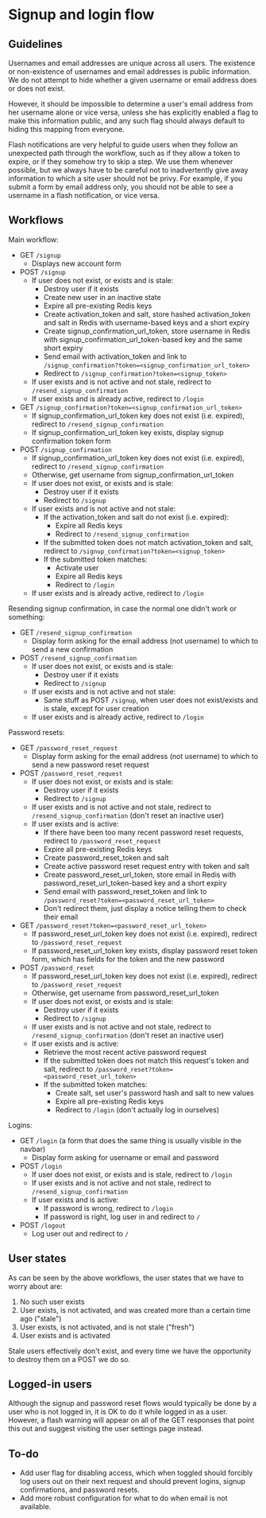 # Signup and login flow

## Guidelines

Usernames and email addresses are unique across all users. The existence or non-existence of usernames and email addresses is public information. We do not attempt to hide whether a given username or email address does or does not exist.

However, it should be impossible to determine a user's email address from her username alone or vice versa, unless she has explicitly enabled a flag to make this information public, and any such flag should always default to hiding this mapping from everyone.

Flash notifications are very helpful to guide users when they follow an unexpected path through the workflow, such as if they allow a token to expire, or if they somehow try to skip a step. We use them whenever possible, but we always have to be careful not to inadvertently give away information to which a site user should not be privy. For example, if you submit a form by email address only, you should not be able to see a username in a flash notification, or vice versa.

## Workflows

Main workflow:

- GET `/signup`
  - Displays new account form
- POST `/signup`
  - If user does not exist, or exists and is stale:
    - Destroy user if it exists
    - Create new user in an inactive state
    - Expire all pre-existing Redis keys
    - Create activation_token and salt, store hashed activation_token and salt in Redis with username-based keys and a short expiry
    - Create signup_confirmation_url_token, store username in Redis with signup_confirmation_url_token-based key and the same short expiry
    - Send email with activation_token and link to `/signup_confirmation?token=<signup_confirmation_url_token>`
    - Redirect to `/signup_confirmation?token=<signup_token>`
  - If user exists and is not active and not stale, redirect to `/resend_signup_confirmation`
  - If user exists and is already active, redirect to `/login`
- GET `/signup_confirmation?token=<signup_confirmation_url_token>`
  - If signup_confirmation_url_token key does not exist (i.e. expired), redirect to `/resend_signup_confirmation`
  - If signup_confirmation_url_token key exists, display signup confirmation token form
- POST `/signup_confirmation`
  - If signup_confirmation_url_token key does not exist (i.e. expired), redirect to `/resend_signup_confirmation`
  - Otherwise, get username from signup_confirmation_url_token
  - If user does not exist, or exists and is stale:
    - Destroy user if it exists
    - Redirect to `/signup`
  - If user exists and is not active and not stale:
    - If the activation_token and salt do not exist (i.e. expired):
      - Expire all Redis keys
      - Redirect to `/resend_signup_confirmation`
    - If the submitted token does not match activation_token and salt, redirect to `/signup_confirmation?token=<signup_token>`
    - If the submitted token matches:
      - Activate user
      - Expire all Redis keys
      - Redirect to `/login`
  - If user exists and is already active, redirect to `/login`

Resending signup confirmation, in case the normal one didn't work or something:

- GET `/resend_signup_confirmation`
  - Display form asking for the email address (not username) to which to send a new confirmation
- POST `/resend_signup_confirmation`
  - If user does not exist, or exists and is stale:
    - Destroy user if it exists
    - Redirect to `/signup`
  - If user exists and is not active and not stale:
    - Same stuff as POST `/signup`, when user does not exist/exists and is stale, except for user creation
  - If user exists and is already active, redirect to `/login`

Password resets:

- GET `/password_reset_request`
  - Display form asking for the email address (not username) to which to send a new password reset request
- POST `/password_reset_request`
  - If user does not exist, or exists and is stale:
    - Destroy user if it exists
    - Redirect to `/signup`
  - If user exists and is not active and not stale, redirect to `/resend_signup_confirmation` (don't reset an inactive user)
  - If user exists and is active:
    - If there have been too many recent password reset requests, redirect to `/password_reset_request`
    - Expire all pre-existing Redis keys
    - Create password_reset_token and salt
    - Create active password reset request entry with token and salt
    - Create password_reset_url_token, store email in Redis with password_reset_url_token-based key and a short expiry
    - Send email with password_reset_token and link to `/password_reset?token=<password_reset_url_token>`
    - Don't redirect them, just display a notice telling them to check their email
- GET `/password_reset?token=<password_reset_url_token>`
  - If password_reset_url_token key does not exist (i.e. expired), redirect to `/password_reset_request`
  - If password_reset_url_token key exists, display password reset token form, which has fields for the token and the new password
- POST `/password_reset`
  - If password_reset_url_token key does not exist (i.e. expired), redirect to `/password_reset_request`
  - Otherwise, get username from password_reset_url_token
  - If user does not exist, or exists and is stale:
    - Destroy user if it exists
    - Redirect to `/signup`
  - If user exists and is not active and not stale, redirect to `/resend_signup_confirmation` (don't reset an inactive user)
  - If user exists and is active:
    - Retrieve the most recent active password request
    - If the submitted token does not match this request's token and salt, redirect to `/password_reset?token=<password_reset_url_token>`
    - If the submitted token matches:
      - Create salt, set user's password hash and salt to new values
      - Expire all pre-existing Redis keys
      - Redirect to `/login` (don't actually log in ourselves)

Logins:

- GET `/login` (a form that does the same thing is usually visible in the navbar)
  - Display form asking for username or email and password
- POST `/login`
  - If user does not exist, or exists and is stale, redirect to `/login`
  - If user exists and is not active and not stale, redirect to `/resend_signup_confirmation`
  - If user exists and is active:
    - If password is wrong, redirect to `/login`
    - If password is right, log user in and redirect to `/`
- POST `/logout`
  - Log user out and redirect to `/`

## User states

As can be seen by the above workflows, the user states that we have to worry about are:

1. No such user exists
2. User exists, is not activated, and was created more than a certain time ago ("stale")
3. User exists, is not activated, and is not stale ("fresh")
4. User exists and is activated

Stale users effectively don't exist, and every time we have the opportunity to destroy them on a POST we do so.

## Logged-in users

Although the signup and password reset flows would typically be done by a user who is not logged in, it is OK to do it while logged in as a user. However, a flash warning will appear on all of the GET responses that point this out and suggest visiting the user settings page instead.

## To-do

- Add user flag for disabling access, which when toggled should forcibly log users out on their next request and should prevent logins, signup confirmations, and password resets.
- Add more robust configuration for what to do when email is not available. 
